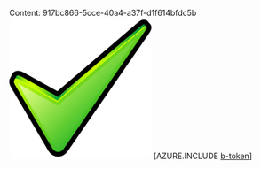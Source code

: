 Content: 917bc866-5cce-40a4-a37f-d1f614bfdc5b![image](beda4e29-422f-4b60-8682-8a6bf857c7bb.png)
[AZURE.INCLUDE [b-token](4ec9f210-45d2-40b6-9f4b-aea96d32e826.md)]

